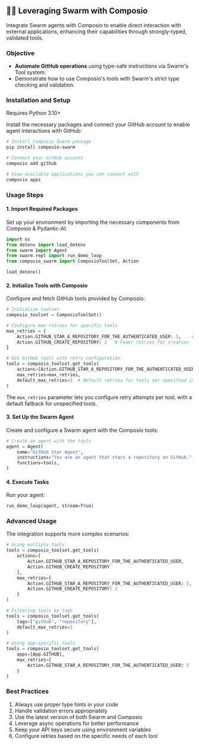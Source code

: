 ## 🚀🔗 Leveraging Swarm with Composio

Integrate Swarm agents with Composio to enable direct interaction with external applications, enhancing their capabilities through strongly-typed, validated tools.

### Objective

- **Automate GitHub operations** using type-safe instructions via Swarm's Tool system.
- Demonstrate how to use Composio's tools with Swarm's strict type checking and validation.

### Installation and Setup

Requires Python 3.10+

Install the necessary packages and connect your GitHub account to enable agent interactions with GitHub:

```bash
# Install Composio Swarm package
pip install composio-swarm

# Connect your GitHub account
composio add github

# View available applications you can connect with
composio apps
```

### Usage Steps

#### 1. Import Required Packages

Set up your environment by importing the necessary components from Composio & Pydantic-AI:

```python
import os
from dotenv import load_dotenv
from swarm import Agent
from swarm.repl import run_demo_loop
from composio_swarm import ComposioToolSet, Action

load_dotenv()
```

#### 2. Initialize Tools with Composio

Configure and fetch GitHub tools provided by Composio:

```python
# Initialize toolset
composio_toolset = ComposioToolSet()

# Configure max retries for specific tools
max_retries = {
    Action.GITHUB_STAR_A_REPOSITORY_FOR_THE_AUTHENTICATED_USER: 5,    # More retries for starring
    Action.GITHUB_CREATE_REPOSITORY: 2   # Fewer retries for creation
}

# Get GitHub tools with retry configuration
tools = composio_toolset.get_tools(
    actions=[Action.GITHUB_STAR_A_REPOSITORY_FOR_THE_AUTHENTICATED_USER],
    max_retries=max_retries,
    default_max_retries=3  # Default retries for tools not specified in max_retries
)
```

The `max_retries` parameter lets you configure retry attempts per tool, with a default fallback for unspecified tools.

#### 3. Set Up the Swarm Agent

Create and configure a Swarm agent with the Composio tools:

```python
# Create an agent with the tools
agent = Agent(
    name="GitHub Star Agent",
    instructions="You are an agent that stars a repository on GitHub.",
    functions=tools,
)
```

#### 4. Execute Tasks

Run your agent:

```python
run_demo_loop(agent, stream=True)
```

### Advanced Usage

The integration supports more complex scenarios:

```python
# Using multiple tools
tools = composio_toolset.get_tools(
    actions=[
        Action.GITHUB_STAR_A_REPOSITORY_FOR_THE_AUTHENTICATED_USER,
        Action.GITHUB_CREATE_REPOSITORY
    ],
    max_retries={
        Action.GITHUB_STAR_A_REPOSITORY_FOR_THE_AUTHENTICATED_USER: 5,
        Action.GITHUB_CREATE_REPOSITORY: 2
    }
)

# Filtering tools by tags
tools = composio_toolset.get_tools(
    tags=["github", "repository"],
    default_max_retries=3
)

# Using app-specific tools
tools = composio_toolset.get_tools(
    apps=[App.GITHUB],
    max_retries={
        Action.GITHUB_STAR_A_REPOSITORY_FOR_THE_AUTHENTICATED_USER: 5
    }
)
```

### Best Practices

1. Always use proper type hints in your code
2. Handle validation errors appropriately
3. Use the latest version of both Swarm and Composio
4. Leverage async operations for better performance
5. Keep your API keys secure using environment variables
6. Configure retries based on the specific needs of each tool
